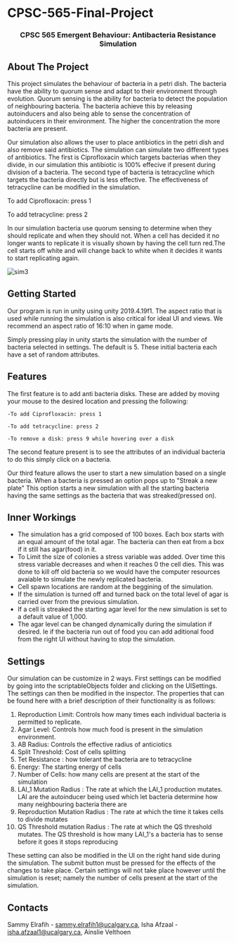 # CPSC-565-Final-Project

<h3 align="center">CPSC 565 Emergent Behaviour: Antibacteria Resistance Simulation</h3>

<!-- ABOUT THE PROJECT -->
## About The Project

This project simulates the behaviour of bacteria in a petri dish. The bacteria have the ability to quorum sense and adapt to their environment through evolution. 
Quorum sensing is the ability for bacteria to detect the population of neighbouring bacteria. The bacteria achieve this by releasing autoinducers and also being able to sense the concentration of autoinducers in their environment. The higher the concentration the more bacteria are present.

Our simulation also allows the user to place antibiotics in the petri dish and also remove said antibiotics. The simulation can simulate two different types of antibiotics. The first is Ciprofloxacin which targets bacterias when they divide, in our simulation this antibiotic is 100% effecive if present during division of a bacteria. The second type of bacteria is tetracycline which targets the bacteria directly but is less effective. The effectiveness of tetracycline can be modified in the simulation.

To add Ciprofloxacin: press 1

To add tetracycline: press 2

In our simulation bacteria use quorum sensing to determine when they should replicate and when they should not. When a cell has decided it no longer wants to replicate it is visually shown by having the cell turn red.The cell starts off white and will change back to white when it decides it wants to start replicating again.

![sim3](https://user-images.githubusercontent.com/25419186/115100899-30593800-9efd-11eb-9d7b-954d5d855cbb.gif)


<!-- GETTING STARTED -->
## Getting Started

Our program is run in unity using unity 2019.4.19f1. The aspect ratio that is used while running the simulation is also critical for ideal UI and views. We recommend an aspect ratio of 16:10 when in game mode.

Simply pressing play in unity starts the simulation with the number of bacteria selected in settings. The default is 5. These initial bacteria each have a set of random attributes.

<!-- Features -->
## Features

The first feature is to add anti bacteria disks. These are added by moving your mouse to the desired location and pressing the following:

	-To add Ciprofloxacin: press 1
	
	-To add tetracycline: press 2
	
	-To remove a disk: press 9 while hovering over a disk 

The second feature present is to see the attributes of an individual bacteria to do this simply click on a bacteria.

Our third feature allows the user to start a new simulation based on a single bacteria. When a bacteria is pressed an option pops up to "Streak a new plate" This option starts a new simulation with all the starting bacteria having the same settings as the bacteria that was streaked(pressed on).

<!-- Settings -->
## Inner Workings

- The simulation has a grid composed of 100 boxes. Each box starts with an equal amount of the total agar. The bacteria can then eat from a box if it still has agar(food) in it.
- To Limit the size of colonies a stress variable was added. Over time this stress variable decreases and when it reaches 0 the cell dies. This was done to kill off old bacteria so we would have the computer resources avaiable to simulate the newly replicated bacteria.
- Cell spawn locations are random at the beggining of the simulation.
- If the simulation is turned off and turned back on the total level of agar is carried over from the previous simulation.
- If a cell is streaked the starting agar level for the new simulation is set to a default value of 1,000. 
- The agar level can be changed dynamically during the simulation if desired. Ie if the bacteria run out of food you can add aditional food from the right UI without having to stop the simulation.

<!-- Settings -->
## Settings

Our simulation can be customize in 2 ways. First settings can be modified by going into the scriptableObjects folder and clicking on the UISettings. The settings can then be modified in the inspector. The properties that can be found here with a brief description of their functionality is as follows:

1. Reproduction Limit: Controls how many times each individual bacteria is permitted to replicate.
2. Agar Level: Controls how much food is present in the simulation environment.
3. AB Radius: Controls the effective radius of anticiotics
4. Split Threshold: Cost of cells splitting
5. Tet Resistance : how tolerant the bacteria are to tetracycline
6. Energy: The starting energy of cells
7. Number of Cells: how many cells are present at the start of the simulation
8. LAI_1 Mutation Radius : The rate at which the LAI_1 production mutates. LAI are the autoinducer being used which let bacteria determine how many neighbouring bacteria there are
9. Reproduction Mutation Radius : The rate at which the time it takes cells to divide mutates
10. QS Threshold mutation Radius : The rate at which the QS threshold mutates. The QS threshold is how many LAI_1's a bacteria has to sense before it goes it stops reproducing

These setting can also be modified in the UI on the right hand side during the simulation. The submit button must be pressed for the effects of the changes to take place. Certain settings will not take place however until the simulation is reset; namely the number of cells present at the start of the simulation.

<!-- CONTACT -->
## Contacts

Sammy Elrafih  - sammy.elrafih1@ucalgary.ca,
Isha Afzaal - isha.afzaal1@ucalgary.ca,
Ainslie Velthoen 
